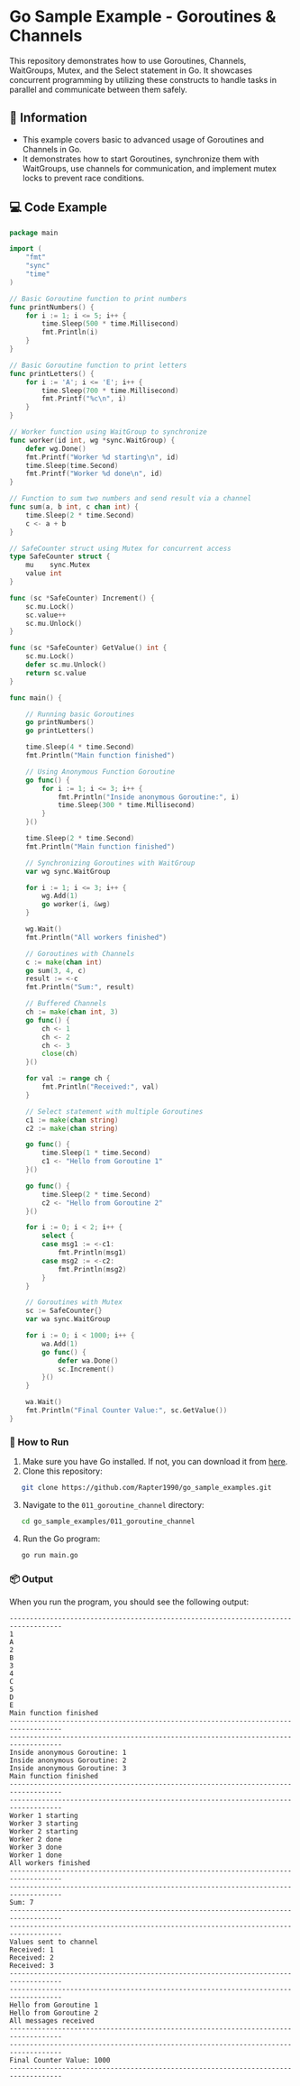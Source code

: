 # Go Sample Example - Goroutines & Channels

This repository demonstrates how to use Goroutines, Channels, WaitGroups, Mutex, and the Select statement in Go. It showcases concurrent programming by utilizing these constructs to handle tasks in parallel and communicate between them safely.

## 📖 Information

<ul style="list-style-type:disc">
  <li>This example covers basic to advanced usage of Goroutines and Channels in Go.</li>
  <li>It demonstrates how to start Goroutines, synchronize them with WaitGroups, use channels for communication, and implement mutex locks to prevent race conditions.</li>
</ul>

## 💻 Code Example

```go
package main

import (
	"fmt"
	"sync"
	"time"
)

// Basic Goroutine function to print numbers
func printNumbers() {
	for i := 1; i <= 5; i++ {
		time.Sleep(500 * time.Millisecond)
		fmt.Println(i)
	}
}

// Basic Goroutine function to print letters
func printLetters() {
	for i := 'A'; i <= 'E'; i++ {
		time.Sleep(700 * time.Millisecond)
		fmt.Printf("%c\n", i)
	}
}

// Worker function using WaitGroup to synchronize
func worker(id int, wg *sync.WaitGroup) {
	defer wg.Done()
	fmt.Printf("Worker %d starting\n", id)
	time.Sleep(time.Second)
	fmt.Printf("Worker %d done\n", id)
}

// Function to sum two numbers and send result via a channel
func sum(a, b int, c chan int) {
	time.Sleep(2 * time.Second)
	c <- a + b
}

// SafeCounter struct using Mutex for concurrent access
type SafeCounter struct {
	mu    sync.Mutex
	value int
}

func (sc *SafeCounter) Increment() {
	sc.mu.Lock()
	sc.value++
	sc.mu.Unlock()
}

func (sc *SafeCounter) GetValue() int {
	sc.mu.Lock()
	defer sc.mu.Unlock()
	return sc.value
}

func main() {

	// Running basic Goroutines
	go printNumbers()
	go printLetters()

	time.Sleep(4 * time.Second)
	fmt.Println("Main function finished")

	// Using Anonymous Function Goroutine
	go func() {
		for i := 1; i <= 3; i++ {
			fmt.Println("Inside anonymous Goroutine:", i)
			time.Sleep(300 * time.Millisecond)
		}
	}()

	time.Sleep(2 * time.Second)
	fmt.Println("Main function finished")

	// Synchronizing Goroutines with WaitGroup
	var wg sync.WaitGroup

	for i := 1; i <= 3; i++ {
		wg.Add(1)
		go worker(i, &wg)
	}

	wg.Wait()
	fmt.Println("All workers finished")

	// Goroutines with Channels
	c := make(chan int)
	go sum(3, 4, c)
	result := <-c
	fmt.Println("Sum:", result)

	// Buffered Channels
	ch := make(chan int, 3)
	go func() {
		ch <- 1
		ch <- 2
		ch <- 3
		close(ch)
	}()

	for val := range ch {
		fmt.Println("Received:", val)
	}

	// Select statement with multiple Goroutines
	c1 := make(chan string)
	c2 := make(chan string)

	go func() {
		time.Sleep(1 * time.Second)
		c1 <- "Hello from Goroutine 1"
	}()

	go func() {
		time.Sleep(2 * time.Second)
		c2 <- "Hello from Goroutine 2"
	}()

	for i := 0; i < 2; i++ {
		select {
		case msg1 := <-c1:
			fmt.Println(msg1)
		case msg2 := <-c2:
			fmt.Println(msg2)
		}
	}

	// Goroutines with Mutex
	sc := SafeCounter{}
	var wa sync.WaitGroup

	for i := 0; i < 1000; i++ {
		wa.Add(1)
		go func() {
			defer wa.Done()
			sc.Increment()
		}()
	}

	wa.Wait()
	fmt.Println("Final Counter Value:", sc.GetValue())
}
```

### 🏃 How to Run

1. Make sure you have Go installed. If not, you can download it from [here](https://golang.org/dl/).
2. Clone this repository:

```bash
   git clone https://github.com/Rapter1990/go_sample_examples.git
```

3. Navigate to the `011_goroutine_channel` directory:

```bash
   cd go_sample_examples/011_goroutine_channel
```

4. Run the Go program:

```bash
   go run main.go
```

### 📦 Output

When you run the program, you should see the following output:

```
-----------------------------------------------------------------------------------
1
A
2
B
3
4
C
5
D
E
Main function finished
-----------------------------------------------------------------------------------
-----------------------------------------------------------------------------------
Inside anonymous Goroutine: 1
Inside anonymous Goroutine: 2
Inside anonymous Goroutine: 3
Main function finished
-----------------------------------------------------------------------------------
-----------------------------------------------------------------------------------
Worker 1 starting
Worker 3 starting
Worker 2 starting
Worker 2 done
Worker 3 done
Worker 1 done
All workers finished
-----------------------------------------------------------------------------------
-----------------------------------------------------------------------------------
Sum: 7
-----------------------------------------------------------------------------------
-----------------------------------------------------------------------------------
Values sent to channel
Received: 1
Received: 2
Received: 3
-----------------------------------------------------------------------------------
-----------------------------------------------------------------------------------
Hello from Goroutine 1
Hello from Goroutine 2
All messages received
-----------------------------------------------------------------------------------
-----------------------------------------------------------------------------------
Final Counter Value: 1000
-----------------------------------------------------------------------------------
```

